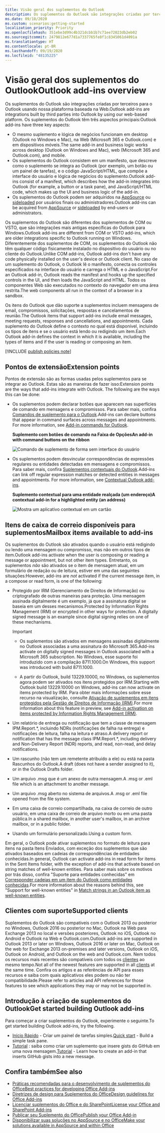 ```yaml
---
title: Visão geral dos suplementos do Outlook
description: Os suplementos do Outlook são integrações criadas por terceiros para o Outlook usando nossa plataforma baseada na Web.
ms.date: 09/18/2020
ms.custom: scenarios:getting-started
localization_priority: Priority
ms.openlocfilehash: 351ebe3d99c4b321dcbb1b7c71ee72023db2eb02
ms.sourcegitcommit: 2479812e677d1a7337765fe8f1c8345061d4091a
ms.translationtype: HT
ms.contentlocale: pt-BR
ms.lasthandoff: 09/19/2020
ms.locfileid: "48135225"
---
```

# <a name="outlook-add-ins-overview"></a><span data-ttu-id="b7f72-103">Visão geral dos suplementos do Outlook</span><span class="sxs-lookup"><span data-stu-id="b7f72-103">Outlook add-ins overview</span></span>

<span data-ttu-id="b7f72-104">Os suplementos do Outlook são integrações criadas por terceiros para o Outlook usando nossa plataforma baseada na Web.</span><span class="sxs-lookup"><span data-stu-id="b7f72-104">Outlook add-ins are integrations built by third parties into Outlook by using our web-based platform.</span></span> <span data-ttu-id="b7f72-105">Os suplementos do Outlook têm três aspectos principais:</span><span class="sxs-lookup"><span data-stu-id="b7f72-105">Outlook add-ins have three key aspects:</span></span>

- <span data-ttu-id="b7f72-106">O mesmo suplemento e lógica de negócios funcionam em desktop (Outlook no Windows e Mac), na Web (Microsoft 365 e Outlook.com) e em dispositivos móveis.</span><span class="sxs-lookup"><span data-stu-id="b7f72-106">The same add-in and business logic works across desktop (Outlook on Windows and Mac), web (Microsoft 365 and Outlook.com), and mobile.</span></span>
- <span data-ttu-id="b7f72-107">Os suplementos do Outlook consistem em um manifesto, que descreve como o suplemento se integra ao Outlook (por exemplo, um botão ou um painel de tarefas), e o código JavaScript/HTML, que compõe a interface do usuário e lógica de negócios do suplemento.</span><span class="sxs-lookup"><span data-stu-id="b7f72-107">Outlook add-ins consist of a manifest, which describes how the add-in integrates into Outlook (for example, a button or a task pane), and JavaScript/HTML code, which makes up the UI and business logic of the add-in.</span></span>
- <span data-ttu-id="b7f72-108">Os suplementos do Outlook podem ser adquiridos na [AppSource](https://appsource.microsoft.com) ou [sideloaded](sideload-outlook-add-ins-for-testing.md) por usuários finais ou administradores.</span><span class="sxs-lookup"><span data-stu-id="b7f72-108">Outlook add-ins can be acquired from [AppSource](https://appsource.microsoft.com) or [sideloaded](sideload-outlook-add-ins-for-testing.md) by end-users or administrators.</span></span>

<span data-ttu-id="b7f72-109">Os suplementos do Outlook são diferentes dos suplementos de COM ou VSTO, que são integrações mais antigas específicas do Outlook para Windows.</span><span class="sxs-lookup"><span data-stu-id="b7f72-109">Outlook add-ins are different from COM or VSTO add-ins, which are older integrations specific to Outlook running on Windows.</span></span> <span data-ttu-id="b7f72-110">Diferentemente dos suplementos de COM, os suplementos do Outlook não têm qualquer código fisicamente instalado no dispositivo do usuário ou no cliente do Outlook.</span><span class="sxs-lookup"><span data-stu-id="b7f72-110">Unlike COM add-ins, Outlook add-ins don't have any code physically installed on the user's device or Outlook client.</span></span> <span data-ttu-id="b7f72-111">No caso de um suplemento do Outlook, o Outlook lê o manifesto, conecta os controles especificados na interface do usuário e carrega o HTML e o JavaScript.</span><span class="sxs-lookup"><span data-stu-id="b7f72-111">For an Outlook add-in, Outlook reads the manifest and hooks up the specified controls in the UI, and then loads the JavaScript and HTML.</span></span> <span data-ttu-id="b7f72-112">Todos os componentes Web são executados no contexto do navegador em uma área restrita.</span><span class="sxs-lookup"><span data-stu-id="b7f72-112">The web components all run in the context of a browser in a sandbox.</span></span>

<span data-ttu-id="b7f72-113">Os itens do Outlook que dão suporte a suplementos incluem mensagens de email, compromissos, solicitações, respostas e cancelamentos de reunião.</span><span class="sxs-lookup"><span data-stu-id="b7f72-113">The Outlook items that support add-ins include email messages, meeting requests, responses and cancellations, and appointments.</span></span> <span data-ttu-id="b7f72-114">Cada suplemento do Outlook define o contexto no qual está disponível, incluindo os tipos de itens e se o usuário está lendo ou redigindo um item.</span><span class="sxs-lookup"><span data-stu-id="b7f72-114">Each Outlook add-in defines the context in which it is available, including the types of items and if the user is reading or composing an item.</span></span>

[!INCLUDE [publish policies note](../includes/note-publish-policies.md)]

## <a name="extension-points"></a><span data-ttu-id="b7f72-115">Pontos de extensão</span><span class="sxs-lookup"><span data-stu-id="b7f72-115">Extension points</span></span>

<span data-ttu-id="b7f72-p104">Pontos de extensão são as formas usadas pelos suplementos para se integrar ao Outlook. Estas são as maneiras de fazer isso:</span><span class="sxs-lookup"><span data-stu-id="b7f72-p104">Extension points are the ways that add-ins integrate with Outlook. The following are the ways this can be done:</span></span>

- <span data-ttu-id="b7f72-p105">Os suplementos podem declarar botões que aparecem nas superfícies de comando em mensagens e compromissos. Para saber mais, confira [Comandos de suplemento para o Outlook](add-in-commands-for-outlook.md).</span><span class="sxs-lookup"><span data-stu-id="b7f72-p105">Add-ins can declare buttons that appear in command surfaces across messages and appointments. For more information, see [Add-in commands for Outlook](add-in-commands-for-outlook.md).</span></span>

    <span data-ttu-id="b7f72-120">**Suplemento com botões de comando na Faixa de Opções**</span><span class="sxs-lookup"><span data-stu-id="b7f72-120">**An add-in with command buttons on the ribbon**</span></span>

    ![Comando de suplemento de forma sem interface do usuário](../images/uiless-command-shape.png)

- <span data-ttu-id="b7f72-p106">Os suplementos podem desvincular correspondências de expressões regulares ou entidades detectadas em mensagens e compromissos. Para saber mais, confira [Suplementos contextuais do Outlook](contextual-outlook-add-ins.md).</span><span class="sxs-lookup"><span data-stu-id="b7f72-p106">Add-ins can link off regular expression matches or detected entities in messages and appointments. For more information, see [Contextual Outlook add-ins](contextual-outlook-add-ins.md).</span></span>

    <span data-ttu-id="b7f72-124">**Suplemento contextual para uma entidade realçada (um endereço)**</span><span class="sxs-lookup"><span data-stu-id="b7f72-124">**A contextual add-in for a highlighted entity (an address)**</span></span>

    ![Mostra um aplicativo contextual em um cartão](../images/outlook-detected-entity-card.png)

## <a name="mailbox-items-available-to-add-ins"></a><span data-ttu-id="b7f72-126">Itens de caixa de correio disponíveis para suplementos</span><span class="sxs-lookup"><span data-stu-id="b7f72-126">Mailbox items available to add-ins</span></span>

<span data-ttu-id="b7f72-127">Os suplementos do Outlook são ativados quando o usuário está redigindo ou lendo uma mensagem ou compromisso, mas não em outros tipos de item.</span><span class="sxs-lookup"><span data-stu-id="b7f72-127">Outlook add-ins activate when the user is composing or reading a message or appointment, but not other item types.</span></span> <span data-ttu-id="b7f72-128">Entretanto, os suplementos *não* são ativados se o item de mensagem atual, em um formulário de redação ou de leitura, estiver em uma das seguintes situações:</span><span class="sxs-lookup"><span data-stu-id="b7f72-128">However, add-ins are *not* activated if the current message item, in a compose or read form, is one of the following:</span></span>

- <span data-ttu-id="b7f72-p108">Protegido por IRM (Gerenciamento de Direitos de Informação) ou criptografado de outras maneiras para proteção. Uma mensagem assinada digitalmente é um exemplo, já que a assinatura digital se baseia em um desses mecanismos.</span><span class="sxs-lookup"><span data-stu-id="b7f72-p108">Protected by Information Rights Management (IRM) or encrypted in other ways for protection. A digitally signed message is an example since digital signing relies on one of these mechanisms.</span></span>

  > [!IMPORTANT]
  > - <span data-ttu-id="b7f72-131">Os suplementos são ativados em mensagens assinadas digitalmente no Outlook associadas a uma assinatura do Microsoft 365.</span><span class="sxs-lookup"><span data-stu-id="b7f72-131">Add-ins activate on digitally signed messages in Outlook associated with a Microsoft 365 subscription.</span></span> <span data-ttu-id="b7f72-132">No Windows, esse suporte foi introduzido com a compilação 8711.1000.</span><span class="sxs-lookup"><span data-stu-id="b7f72-132">On Windows, this support was introduced with build 8711.1000.</span></span>
  >
  > - <span data-ttu-id="b7f72-133">A partir do Outlook, build 13229.10000, no Windows, os suplementos agora podem ser ativados nos itens protegidos por IRM.</span><span class="sxs-lookup"><span data-stu-id="b7f72-133">Starting with Outlook build 13229.10000 on Windows, add-ins can now activate on items protected by IRM.</span></span> <span data-ttu-id="b7f72-134">Para obter mais informações sobre esse recurso na visualização, consulte [Ativação de suplementos em itens protegidos pela Gestão de Direitos de Informação (IRM)](../reference/objectmodel/preview-requirement-set/outlook-requirement-set-preview.md#add-in-activation-on-items-protected-by-information-rights-management-irm).</span><span class="sxs-lookup"><span data-stu-id="b7f72-134">For more information about this feature in preview, see [Add-in activation on items protected by Information Rights Management (IRM)](../reference/objectmodel/preview-requirement-set/outlook-requirement-set-preview.md#add-in-activation-on-items-protected-by-information-rights-management-irm).</span></span>

- <span data-ttu-id="b7f72-135">Um relatório de entrega ou notificação que tem a classe de mensagem IPM.Report.\*, incluindo NDRs (notificações de falha na entrega) e notificações de leitura, falha na leitura e atraso.</span><span class="sxs-lookup"><span data-stu-id="b7f72-135">A delivery report or notification that has the message class IPM.Report.\*, including delivery and Non-Delivery Report (NDR) reports, and read, non-read, and delay notifications.</span></span>

- <span data-ttu-id="b7f72-136">Um rascunho (não tem um remetente atribuído a ele) ou está na pasta Rascunhos do Outlook.</span><span class="sxs-lookup"><span data-stu-id="b7f72-136">A draft (does not have a sender assigned to it), or in the Outlook Drafts folder.</span></span>

- <span data-ttu-id="b7f72-137">Um arquivo .msg que é um anexo de outra mensagem.</span><span class="sxs-lookup"><span data-stu-id="b7f72-137">A .msg or .eml file which is an attachment to another message.</span></span>

- <span data-ttu-id="b7f72-138">Um arquivo .msg aberto no sistema de arquivos.</span><span class="sxs-lookup"><span data-stu-id="b7f72-138">A .msg or .eml file opened from the file system.</span></span>

- <span data-ttu-id="b7f72-139">Em uma caixa de correio compartilhada, na caixa de correio de outro usuário, em uma caixa de correio de arquivo morto ou em uma pasta pública.</span><span class="sxs-lookup"><span data-stu-id="b7f72-139">In a shared mailbox, in another user's mailbox, in an archive mailbox, or in a public folder.</span></span>

- <span data-ttu-id="b7f72-140">Usando um formulário personalizado.</span><span class="sxs-lookup"><span data-stu-id="b7f72-140">Using a custom form.</span></span>

<span data-ttu-id="b7f72-141">Em geral, o Outlook pode ativar suplementos no formato de leitura para itens na pasta Itens Enviados, com exceção dos suplementos que são ativados baseados em cadeias de correspondências de entidades conhecidas.</span><span class="sxs-lookup"><span data-stu-id="b7f72-141">In general, Outlook can activate add-ins in read form for items in the Sent Items folder, with the exception of add-ins that activate based on string matches of well-known entities.</span></span> <span data-ttu-id="b7f72-142">Para saber mais sobre os motivos por trás disso, confira "Suporte para entidades conhecidas" em [Corresponder cadeias em um item do Outlook como entidades conhecidas](match-strings-in-an-item-as-well-known-entities.md).</span><span class="sxs-lookup"><span data-stu-id="b7f72-142">For more information about the reasons behind this, see "Support for well-known entities" in [Match strings in an Outlook item as well-known entities](match-strings-in-an-item-as-well-known-entities.md).</span></span>

## <a name="supported-clients"></a><span data-ttu-id="b7f72-143">Clientes com suporte</span><span class="sxs-lookup"><span data-stu-id="b7f72-143">Supported clients</span></span>

<span data-ttu-id="b7f72-144">Suplementos do Outlook são compatíveis com o Outlook 2013 ou posterior no Windows, Outlook 2016 ou posterior no Mac, Outlook na Web para Exchange 2013 no local e versões posteriores, Outlook no iOS, Outlook no Android e Outlook na Web e Outlook.com.</span><span class="sxs-lookup"><span data-stu-id="b7f72-144">Outlook add-ins are supported in Outlook 2013 or later on Windows, Outlook 2016 or later on Mac, Outlook on the web for Exchange 2013 on-premises and later versions, Outlook on iOS, Outlook on Android, and Outlook on the web and Outlook.com.</span></span> <span data-ttu-id="b7f72-145">Nem todos os recursos mais recentes são compatíveis com todos os [clientes](../reference/requirement-sets/outlook-api-requirement-sets.md#requirement-sets-supported-by-exchange-servers-and-outlook-clients) ao mesmo tempo.</span><span class="sxs-lookup"><span data-stu-id="b7f72-145">Not all of the newest features are supported in all [clients](../reference/requirement-sets/outlook-api-requirement-sets.md#requirement-sets-supported-by-exchange-servers-and-outlook-clients) at the same time.</span></span> <span data-ttu-id="b7f72-146">Confira os artigos e as referências de API para esses recursos e saiba com quais aplicativos eles podem ou não ter compatibilidade.</span><span class="sxs-lookup"><span data-stu-id="b7f72-146">Please refer to articles and API references for those features to see which applications they may or may not be supported in.</span></span>


## <a name="get-started-building-outlook-add-ins"></a><span data-ttu-id="b7f72-147">Introdução à criação de suplementos do Outlook</span><span class="sxs-lookup"><span data-stu-id="b7f72-147">Get started building Outlook add-ins</span></span>

<span data-ttu-id="b7f72-148">Para começar a criar suplementos do Outlook, experimente o seguinte.</span><span class="sxs-lookup"><span data-stu-id="b7f72-148">To get started building Outlook add-ins, try the following.</span></span>

- <span data-ttu-id="b7f72-149">[Início Rápido](../quickstarts/outlook-quickstart.md) - Criar um painel de tarefas simples.</span><span class="sxs-lookup"><span data-stu-id="b7f72-149">[Quick start](../quickstarts/outlook-quickstart.md) - Build a simple task pane.</span></span>
- <span data-ttu-id="b7f72-150">[Tutorial](../tutorials/outlook-tutorial.md) : saiba como criar um suplemento que insere gists do GitHub em uma nova mensagem.</span><span class="sxs-lookup"><span data-stu-id="b7f72-150">[Tutorial](../tutorials/outlook-tutorial.md) - Learn how to create an add-in that inserts GitHub gists into a new message.</span></span>


## <a name="see-also"></a><span data-ttu-id="b7f72-151">Confira também</span><span class="sxs-lookup"><span data-stu-id="b7f72-151">See also</span></span>

- [<span data-ttu-id="b7f72-152">Práticas recomendadas para o desenvolvimento de suplementos do Office</span><span class="sxs-lookup"><span data-stu-id="b7f72-152">Best practices for developing Office Add-ins</span></span>](../concepts/add-in-development-best-practices.md)
- [<span data-ttu-id="b7f72-153">Diretrizes de design para Suplementos do Office</span><span class="sxs-lookup"><span data-stu-id="b7f72-153">Design guidelines for Office Add-ins</span></span>](../design/add-in-design.md)
- [<span data-ttu-id="b7f72-154">Licenciar suplementos do Office e do SharePoint</span><span class="sxs-lookup"><span data-stu-id="b7f72-154">License your Office and SharePoint Add-ins</span></span>](/office/dev/store/license-your-add-ins)
- [<span data-ttu-id="b7f72-155">Publicar seu Suplemento do Office</span><span class="sxs-lookup"><span data-stu-id="b7f72-155">Publish your Office Add-in</span></span>](../publish/publish.md)
- [<span data-ttu-id="b7f72-156">Disponibilizar suas soluções no AppSource e no Office</span><span class="sxs-lookup"><span data-stu-id="b7f72-156">Make your solutions available in AppSource and within Office</span></span>](/office/dev/store/submit-to-the-office-store)
